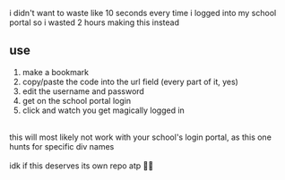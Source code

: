i didn't want to waste like 10 seconds every time i logged into my school portal so i wasted 2 hours making this instead

## use
1. make a bookmark
2. copy/paste the code into the url field (every part of it, yes)
3. edit the username and password
4. get on the school portal login
5. click and watch you get magically logged in
<br>
this will most likely not work with your school's login portal, as this one hunts for specific div names<br>
<br>
idk if this deserves its own repo atp 🥀🥀
